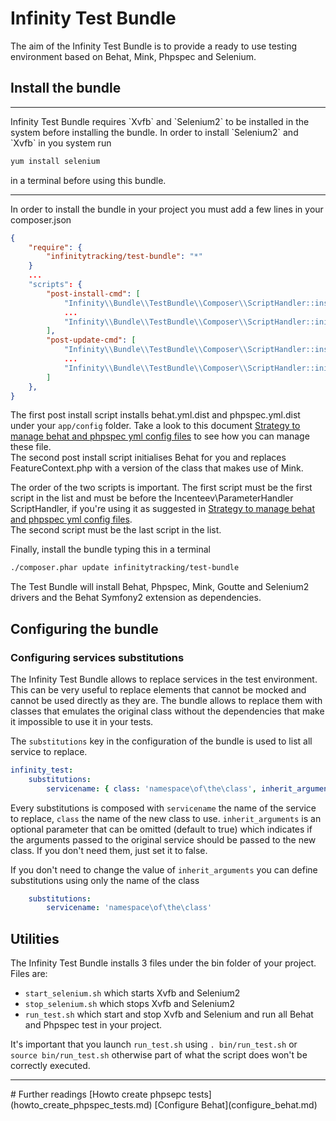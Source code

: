 # Infinity Test Bundle

The aim of the Infinity Test Bundle is to provide a ready to use testing environment based on Behat, Mink, Phpspec and Selenium.

## Install the bundle
<hr />
 Infinity Test Bundle requires `Xvfb` and `Selenium2` to be installed in the system before installing the bundle.
 In order to install `Selenium2` and `Xvfb` in you system run 
 
```sh
yum install selenium
```

 in a terminal before using this bundle.
 <hr />

In order to install the bundle in your project you must add a few lines in your composer.json

```json
{
    "require": {
        "infinitytracking/test-bundle": "*"
    }
    ...
    "scripts": {
        "post-install-cmd": [
      		"Infinity\\Bundle\\TestBundle\\Composer\\ScriptHandler::installConfigurationFiles",
      		...
      		"Infinity\\Bundle\\TestBundle\\Composer\\ScriptHandler::initBehat"
        ],
        "post-update-cmd": [
      		"Infinity\\Bundle\\TestBundle\\Composer\\ScriptHandler::installConfigurationFiles",
      		...
      		"Infinity\\Bundle\\TestBundle\\Composer\\ScriptHandler::initBehat"
        ]
    },
}
```

The first post install script installs behat.yml.dist and phpspec.yml.dist under your `app/config` folder. Take a look to this document [Strategy to manage behat and phpspec yml config files](howto_manage_behat_and_phpspec_config.md) to see how you can manage these file.  
The second post install script initialises Behat for you and replaces FeatureContext.php with a version of the class that makes use of Mink.

The order of the two scripts is important. The first script must be the first script in the list and must be before the Incenteev\ParameterHandler ScriptHandler, if you're using it as suggested in [Strategy to manage behat and phpspec yml config files](howto_manage_behat_and_phpspec_config.md).  
The second script must be the last script in the list.

Finally, install the bundle typing this in a terminal

```sh
./composer.phar update infinitytracking/test-bundle
```

The Test Bundle will install Behat, Phpspec, Mink, Goutte and Selenium2 drivers and the Behat Symfony2 extension as dependencies.

## Configuring the bundle
### Configuring services substitutions

The Infinity Test Bundle allows to replace services in the test environment. This can be very useful to replace elements that cannot be
mocked and cannot be used directly as they are.
The bundle allows to replace them with classes that emulates the original class without the dependencies that make it
impossible to use it in your tests.

The `substitutions` key in the configuration of the bundle is used to list all service to replace.

```yaml
infinity_test:
    substitutions:
        servicename: { class: 'namespace\of\the\class', inherit_arguments: true }
```

Every substitutions is composed with `servicename` the name of the service to replace, `class` the name of the new class to use.
`inherit_arguments` is an optional parameter that can be omitted (default to true) which indicates if the arguments passed to the
original service should be passed to the new class. If you don't need them, just set it to false.

If you don't need to change the value of `inherit_arguments` you can define substitutions using only the name of the class

```yaml
    substitutions:
        servicename: 'namespace\of\the\class'
```

## Utilities
The Infinity Test Bundle installs 3 files under the bin folder of your project.    
Files are:

* `start_selenium.sh` which starts Xvfb and Selenium2
* `stop_selenium.sh` which stops Xvfb and Selenium2
* `run_test.sh` which start and stop Xvfb and Selenium and run all Behat and Phpspec test in your project.

It's important that you launch `run_test.sh` using `. bin/run_test.sh` or `source bin/run_test.sh` otherwise part of what the script does won't be correctly executed.

<hr />
# Further readings
[Howto create phpsepc tests](howto_create_phpspec_tests.md)   
[Configure Behat](configure_behat.md)